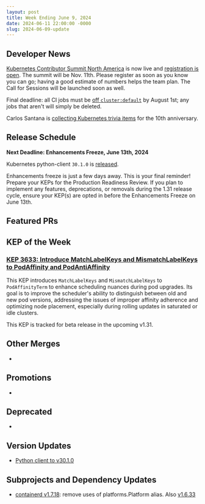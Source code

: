 ```yaml
---
layout: post
title: Week Ending June 9, 2024
date: 2024-06-11 22:00:00 -0000
slug: 2024-06-09-update
---
```


## Developer News

[Kubernetes Contributor Summit North America](https://www.kubernetes.dev/events/2024/kcsna/) is now live and [registration is open](https://www.kubernetes.dev/events/2024/kcsna/registration/).  The summit will be Nov. 11th.  Please register as soon as you know you can go; having a good estimate of numbers helps the team plan.  The Call for Sessions will be launched soon as well.

Final deadline: all CI jobs must be [off `cluster:default`](https://groups.google.com/a/kubernetes.io/g/dev/c/p6PAML90ZOU/m/C7hlRHdxAAAJ) by August 1st; any jobs that aren't will simply be deleted.

Carlos Santana is [collecting Kubernetes trivia items](https://groups.google.com/a/kubernetes.io/g/dev/c/AmAbg-V2bv4) for the 10th anniversary.

## Release Schedule

**Next Deadline: Enhancements Freeze, June 13th, 2024**

Kubernetes python-client `30.1.0` is [released](https://groups.google.com/a/kubernetes.io/g/dev/c/jnQXh4lS-J4/m/AhThVUmiAAAJ).

Enhancements freeze is just a few days away. This is your final reminder! Prepare your KEPs for the Production Readiness Review. If you plan to implement any features, deprecations, or removals during the 1.31 release cycle, ensure your KEP(s) are opted in before the Enhancements Freeze on June 13th.

## Featured PRs


## KEP of the Week
### [KEP 3633: Introduce MatchLabelKeys and MismatchLabelKeys to PodAffinity and PodAntiAffinity](https://github.com/kubernetes/enhancements/tree/master/keps/sig-scheduling/3633-matchlabelkeys-to-podaffinity)

This KEP introduces `MatchLabelKeys` and `MismatchLabelKeys` to `PodAffinityTerm` to enhance scheduling nuances during pod upgrades. Its goal is to improve the scheduler's ability to distinguish between old and new pod versions, addressing the issues of improper affinity adherence and optimizing node placement, especially during rolling updates in saturated or idle clusters.

This KEP is tracked for beta release in the upcoming v1.31.


## Other Merges

*

## Promotions

*

## Deprecated

*

## Version Updates

* [Python client to v30.1.0](https://github.com/kubernetes-client/python/releases/tag/v30.1.0)

## Subprojects and Dependency Updates

* [containerd v1.7.18](https://github.com/containerd/containerd/releases/tag/v1.7.18): remove uses of platforms.Platform alias. Also [v1.6.33](https://github.com/containerd/containerd/releases/tag/v1.6.33)
